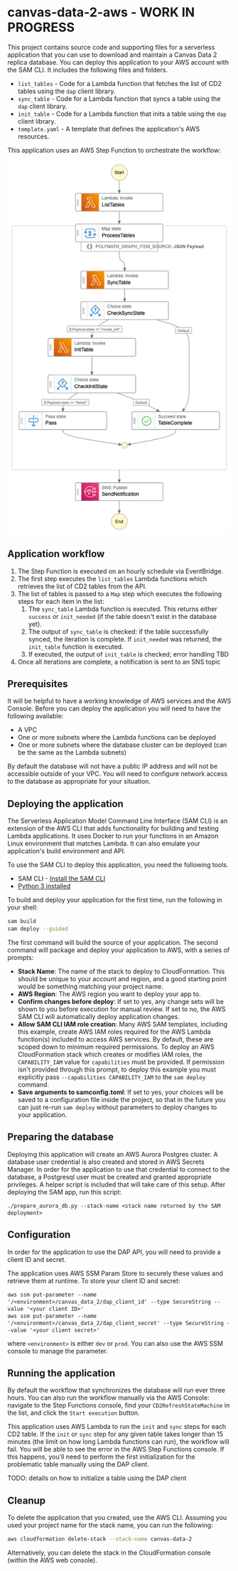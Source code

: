 # canvas-data-2-aws - WORK IN PROGRESS

This project contains source code and supporting files for a serverless application that you can use to download and maintain a Canvas Data 2 replica database.
You can deploy this application to your AWS account with the SAM CLI. It includes the following files and folders.

- `list_tables` - Code for a Lambda function that fetches the list of CD2 tables using the `dap` client library.
- `sync_table` - Code for a Lambda function that syncs a table using the `dap` client library.
- `init_table` - Code for a Lambda function that inits a table using the `dap` client library.
- `template.yaml` - A template that defines the application's AWS resources.

This application uses an AWS Step Function to orchestrate the workflow:

![workflow diagram](canvas-data-2-step-function.png)

## Application workflow

1. The Step Function is executed on an hourly schedule via EventBridge.
2. The first step executes the `list_tables` Lambda functions which retrieves the list of CD2 tables from the API.
3. The list of tables is passed to a `Map` step which executes the following steps for each item in the list:
   1. The `sync_table` Lambda function is executed. This returns either `success` or `init_needed` (if the table doesn't exist in the database yet).
   2. The output of `sync_table` is checked: if the table successfully synced, the iteration is complete. If `init_needed` was returned, the `init_table` function is executed.
   3. If executed, the output of `init_table` is checked; error handling TBD
4. Once all iterations are complete, a notification is sent to an SNS topic

## Prerequisites

It will be helpful to have a working knowledge of AWS services and the AWS Console. Before you can deploy the application you will need to have the following available:
* A VPC
* One or more subnets where the Lambda functions can be deployed
* One or more subnets where the database cluster can be deployed (can be the same as the Lambda subnets)

By default the database will not have a public IP address and will not be accessible outside of your VPC. You will need to configure network access to the database as appropriate for your situation.

## Deploying the application

The Serverless Application Model Command Line Interface (SAM CLI) is an extension of the AWS CLI that adds functionality for building and testing Lambda applications. It uses Docker to run your functions in an Amazon Linux environment that matches Lambda. It can also emulate your application's build environment and API.

To use the SAM CLI to deploy this application, you need the following tools.

* SAM CLI - [Install the SAM CLI](https://docs.aws.amazon.com/serverless-application-model/latest/developerguide/serverless-sam-cli-install.html)
* [Python 3 installed](https://www.python.org/downloads/)

To build and deploy your application for the first time, run the following in your shell:

```bash
sam build
sam deploy --guided
```

The first command will build the source of your application. The second command will package and deploy your application to AWS, with a series of prompts:

* **Stack Name**: The name of the stack to deploy to CloudFormation. This should be unique to your account and region, and a good starting point would be something matching your project name.
* **AWS Region**: The AWS region you want to deploy your app to.
* **Confirm changes before deploy**: If set to yes, any change sets will be shown to you before execution for manual review. If set to no, the AWS SAM CLI will automatically deploy application changes.
* **Allow SAM CLI IAM role creation**: Many AWS SAM templates, including this example, create AWS IAM roles required for the AWS Lambda function(s) included to access AWS services. By default, these are scoped down to minimum required permissions. To deploy an AWS CloudFormation stack which creates or modifies IAM roles, the `CAPABILITY_IAM` value for `capabilities` must be provided. If permission isn't provided through this prompt, to deploy this example you must explicitly pass `--capabilities CAPABILITY_IAM` to the `sam deploy` command.
* **Save arguments to samconfig.toml**: If set to yes, your choices will be saved to a configuration file inside the project, so that in the future you can just re-run `sam deploy` without parameters to deploy changes to your application.

## Preparing the database

Deploying this application will create an AWS Aurora Postgres cluster. A database user credential is also created and stored in AWS Secrets Manager. In order for the application to use that credential to connect to the database,
a Postgresql user must be created and granted appropriate privileges. A helper script is included that will take care of this setup. After deploying the SAM app, run this script:
```
./prepare_aurora_db.py --stack-name <stack name returned by the SAM deployment>
```

## Configuration

In order for the application to use the DAP API, you will need to provide a client ID and secret.

The application uses AWS SSM Param Store to securely these values and retrieve them at runtime. To store your client ID and secret:
```
aws ssm put-parameter --name '/<environment>/canvas_data_2/dap_client_id' --type SecureString --value '<your client ID>'
aws ssm put-parameter --name '/<environment>/canvas_data_2/dap_client_secret' --type SecureString --value '<your client secret>'
```
where `<environment>` is either `dev` or `prod`. You can also use the AWS SSM console to manage the parameter.

## Running the application

By default the workflow that synchronizes the database will run ever three hours. You can also run the workflow manually via the AWS Console: navigate to the Step Functions console, find your `CD2RefreshStateMachine` in the list, and click the `Start execution` button.

This application uses AWS Lambda to run the `init` and `sync` steps for each CD2 table. If the `init` or `sync` step for any given table takes longer than 15 minutes (the limit on how long Lambda functions can run), the workflow will fail. You will be able to see the error in the AWS Step Functions console. If this happens, you'll need to perform the first initialization for the problematic table manually using the DAP client.

TODO: details on how to initialize a table using the DAP client

## Cleanup

To delete the application that you created, use the AWS CLI. Assuming you used your project name for the stack name, you can run the following:

```bash
aws cloudformation delete-stack --stack-name canvas-data-2
```

Alternatively, you can delete the stack in the CloudFormation console (within the AWS web console).
